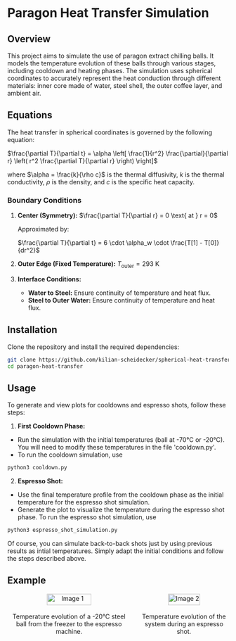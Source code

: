 # Paragon Heat Transfer Simulation


## Overview

This project aims to simulate the use of paragon extract chilling balls. It models the temperature evolution of these balls through various stages, including cooldown and heating phases. The simulation uses spherical coordinates to accurately represent the heat conduction through different materials: inner core made of water, steel shell, the outer coffee layer, and ambient air.

## Equations

The heat transfer in spherical coordinates is governed by the following equation:

$\frac{\partial T}{\partial t} = \alpha \left[ \frac{1}{r^2} \frac{\partial}{\partial r} \left( r^2 \frac{\partial T}{\partial r} \right) \right]$

where $\alpha = \frac{k}{\rho c}$ is the thermal diffusivity, $k$ is the thermal conductivity, $\rho$ is the density, and $c$ is the specific heat capacity.

### Boundary Conditions

1. **Center (Symmetry):**
   $\frac{\partial T}{\partial r} = 0 \text{ at } r = 0$
   
   Approximated by:
   
   $\frac{\partial T}{\partial t} = 6 \cdot \alpha_w \cdot \frac{T[1] - T[0]}{dr^2}$

3. **Outer Edge (Fixed Temperature):**
   $T_{\text{outer}} = 293 \text{ K}$

4. **Interface Conditions:**
   - **Water to Steel:** Ensure continuity of temperature and heat flux.
   - **Steel to Outer Water:** Ensure continuity of temperature and heat flux.


## Installation

Clone the repository and install the required dependencies:

```bash
git clone https://github.com/kilian-scheidecker/spherical-heat-transfer
cd paragon-heat-transfer
```

## Usage

To generate and view plots for cooldowns and espresso shots, follow these steps:

1. **First Cooldown Phase:**

- Run the simulation with the initial temperatures (ball at -70°C or -20°C). You will need to modify these temperatures in the file 'cooldown.py'.
- To run the cooldown simulation, use
```bash
python3 cooldown.py
```

2. **Espresso Shot:**

- Use the final temperature profile from the cooldown phase as the initial temperature for the espresso shot simulation.
- Generate the plot to visualize the temperature during the espresso shot phase.
To run the espresso shot simulation, use
```bash
python3 espresso_shot_simulation.py
```

Of course, you can simulate back-to-back shots just by using previous results as intial temperatures. Simply adapt the initial conditions and follow the steps described above.

## Example


<div style="display: flex; justify-content: space-around;">

  <div style="text-align: center; margin-right: 20px;">
    <img src="-20 degrees/temperatures_apres_etape_1.png" alt="Image 1" style="width: 60%; height: auto;"/>
    <div>Temperature evolution of a -20°C steel ball from the freezer to the espresso machine.</div>
  </div>

  <div style="text-align: center;">
    <img src="-20 degrees/temperatures_apres_etape_2.png" alt="Image 2" style="width: 60%; height: auto;"/>
    <div> Temperature evolution of the system during an espresso shot.</div>
  </div>

</div>

